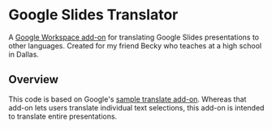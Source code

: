 # Google Slides Translator

A [Google Workspace add-on](https://developers.google.com/workspace/add-ons/overview) for translating Google Slides presentations to other languages. Created for my friend Becky who teaches at a high school in Dallas.

## Overview

This code is based on Google's [sample translate add-on](https://developers.google.com/workspace/add-ons/samples/translate-addon-sample). Whereas that add-on lets users translate individual text selections, this add-on is intended to translate entire presentations.
